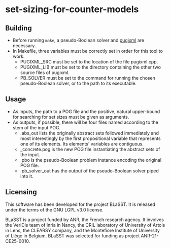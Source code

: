 # set-sizing-for-counter-models
## Building
- Before running ``make``, a pseudo-Boolean solver and [pugixml](https://github.com/zeux/pugixml/tree/master/src) are necessary.
- In Makefile, three variables must be correctly set in order for this tool to work.
  - PUGIXML_SRC must be set to the location of the file pugixml.cpp.
  - PUGIXML_LIB must be set to the directory containing the other two source files of pugixml.
  - PB_SOLVER must be set to the command for running the chosen pseudo-Boolean solver, or to the path to its executable.

## Usage
- As inputs, the path to a POG file and the positive, natural upper-bound for searching for set sizes must be given as arguments.
- As outputs, if possible, there will be four files named according to the stem of the input POG.
  - <stem>.abs_out lists the originally abstract sets followed immediately and most interestingly by the first propositional variable that represents one of its elements. Its elements' variables are contiguous.
  - <stem>_concrete.pog is the new POG file instantiating the abstract sets of the input.
  - <stem>.pbo is the pseudo-Boolean problem instance encoding the original POG file.
  - <stem>.pb_solver_out has the output of the pseudo-Boolean solver piped into it.

## Licensing

This software has been developed for the project BLaSST. It is released under the terms of the GNU LGPL v3.0 license.

BLaSST is a project funded by ANR, the French research agency. It involves the VeriDis team of Inria in Nancy, the CRIL laboratory of University of Artois in Lens, the CLEARSY company, and the Montefiore Institute of University of Liège in Belgium. BLaSST was selected for funding as project ANR-21-CE25-0010.
